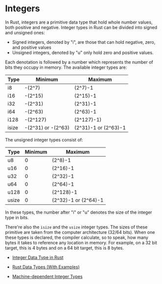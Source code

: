 # Integers

In Rust, integers are a primitive data type that hold whole number values, both positive and negative. Integer types in Rust can be divided into signed and unsigned ones:

- Signed integers, denoted by "i", are those that can hold negative, zero, and positive values
- Unsigned integers, denoted by "u" only hold zero and positive values.

Each denotation is followed by a number which represents the number of bits they occupy in memory. The available integer types are:

|Type|Minimum|Maximum|
|---|---|---|
|i8|-(2^7)|(2^7)-1|
|i16|-(2^15)|(2^15)-1|
|i32|-(2^31)|(2^31)-1|
|i64|-(2^63)|(2^63)-1|
|i128|-(2^127)|(2^127)-1)
|isize|-(2^31) or -(2^63)|(2^31)-1 or (2^63)-1|

The unsigned integer types consist of:

|Type|Minimum|Maximum|
|---|---|---|
|u8|0|(2^8)-1|
|u16|0|(2^16)-1|
|u32|0|(2^32)-1|
|u64|0|(2^64)-1|
|u128|0|(2^128)-1|
|usize|0|(2^32)-1 or (2^64)-1|

In these types, the number after "i" or "u" denotes the size of the integer type in bits.

There're also the `isize` and  the `usize` integer types. The sizes of these primitive are taken from the computer architecture (32/64 bits). When one these types is declared, the compiler calculate, so to speak, how many bytes it takes to reference any location in memory. For example, on a 32 bit target, this is 4 bytes and on a 64 bit target, this is 8 bytes.

- [Integer Data Type in Rust](https://doc.rust-lang.org/book/ch03-02-data-types.html#integer-types)

- [Rust Data Types (With Examples)](https://www.programiz.com/rust/data-types#integer-type)

- [Machine-dependent Integer Types](https://doc.rust-lang.org/reference/types/numeric.html#machine-dependent-integer-types)
